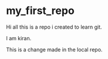 # my_first_repo
Hi all this is a repo i created to learn git.

I am kiran.

This is a change made in the local repo.
